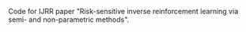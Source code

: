 Code for IJRR paper "Risk-sensitive inverse reinforcement learning via semi- and non-parametric methods".
